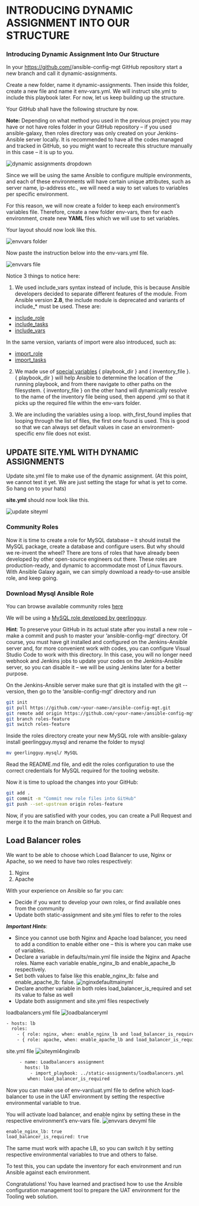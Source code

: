 # INTRODUCING DYNAMIC ASSIGNMENT INTO OUR STRUCTURE

### Introducing Dynamic Assignment Into Our Structure
In your https://github.com/<your-name>/ansible-config-mgt GitHub repository start a new branch and call it dynamic-assignments.

Create a new folder, name it dynamic-assignments. Then inside this folder, create a new file and name it env-vars.yml. We will instruct site.yml to include this playbook later. For now, let us keep building up the structure.

Your GitHub shall have the following structure by now.

**Note:** Depending on what method you used in the previous project you may have or not have roles folder in your GitHub repository – if you used ansible-galaxy, then roles directory was only created on your Jenkins-Ansible server locally. It is recommended to have all the codes managed and tracked in GitHub, so you might want to recreate this structure manually in this case – it is up to you.

![dynamic assignments dropdown](https://github.com/SamuelOvuema/Dareyio-pbl/assets/132525203/4abd1c77-a0ef-46e9-837a-3166419c1fce)

Since we will be using the same Ansible to configure multiple environments, and each of these environments will have certain unique attributes, such as server name, ip-address etc., we will need a way to set values to variables per specific environment.

For this reason, we will now create a folder to keep each environment’s variables file. Therefore, create a new folder env-vars, then for each environment, create new **YAML** files which we will use to set variables.

Your layout should now look like this.

![envvars folder](https://github.com/SamuelOvuema/Dareyio-pbl/assets/132525203/299a64af-6694-4e10-ad92-8997cde35dc4)

Now paste the instruction below into the env-vars.yml file.

![envvars file](https://github.com/SamuelOvuema/Dareyio-pbl/assets/132525203/5087a357-39d0-4687-b639-53f247695d6f)

Notice 3 things to notice here:

1. We used include_vars syntax instead of include, this is because Ansible developers decided to separate different features of the module. From Ansible version **2.8**, the include module is deprecated and variants of include_* must be used. These are:
- [include_role](https://docs.ansible.com/ansible/latest/collections/ansible/builtin/include_role_module.html#include-role-module)
- [include_tasks](https://docs.ansible.com/ansible/latest/collections/ansible/builtin/include_tasks_module.html#include-tasks-module)
- [include_vars](https://docs.ansible.com/ansible/latest/collections/ansible/builtin/include_vars_module.html#include-vars-module)

In the same version, variants of import were also introduced, such as:

- [import_role](https://docs.ansible.com/ansible/latest/collections/ansible/builtin/import_role_module.html#import-role-module)
- [import_tasks](https://docs.ansible.com/ansible/latest/collections/ansible/builtin/import_tasks_module.html#import-tasks-module)

2. We made use of [special variables](https://docs.ansible.com/ansible/latest/reference_appendices/special_variables.html) { playbook_dir } and { inventory_file }. { playbook_dir } will help Ansible to determine the location of the running playbook, and from there navigate to other paths on the filesystem. { inventory_file } on the other hand will dynamically resolve to the name of the inventory file being used, then append .yml so that it picks up the required file within the env-vars folder.

3. We are including the variables using a loop. with_first_found implies that looping through the list of files, the first one found is used. This is good so that we can always set default values in case an environment-specific env file does not exist.


## UPDATE SITE.YML WITH DYNAMIC ASSIGNMENTS

Update site.yml file to make use of the dynamic assignment. (At this point, we cannot test it yet. We are just setting the stage for what is yet to come. So hang on to your hats)

**site.yml** should now look like this.

![update siteyml](https://github.com/SamuelOvuema/Dareyio-pbl/assets/132525203/b88fac6a-0b16-4aae-97ce-fcc34e920679)

### Community Roles

Now it is time to create a role for MySQL database – it should install the MySQL package, create a database and configure users. But why should we re-invent the wheel? There are tons of roles that have already been developed by other open-source engineers out there. These roles are production-ready, and dynamic to accommodate most of Linux flavours. With Ansible Galaxy again, we can simply download a ready-to-use ansible role, and keep going.

### Download Mysql Ansible Role

You can browse available community roles [here](https://galaxy.ansible.com/home)

We will be using a [MySQL role developed by geerlingguy](https://galaxy.ansible.com/geerlingguy/mysql).

**Hint**: To preserve your GitHub in its actual state after you install a new role – make a commit and push to master your ‘ansible-config-mgt’ directory. Of course, you must have git installed and configured on the Jenkins-Ansible server and, for more convenient work with codes, you can configure Visual Studio Code to work with this directory. In this case, you will no longer need webhook and Jenkins jobs to update your codes on the Jenkins-Ansible server, so you can disable it – we will be using Jenkins later for a better purpose.

On the Jenkins-Ansible server make sure that git is installed with the git --version, then go to the ‘ansible-config-mgt’ directory and run
```bash
git init
git pull https://github.com/<your-name>/ansible-config-mgt.git
git remote add origin https://github.com/<your-name>/ansible-config-mgt.git
git branch roles-feature
git switch roles-feature
```
Inside the roles directory create your new MySQL role with ansible-galaxy install geerlingguy.mysql and rename the folder to mysql
```bash
mv geerlingguy.mysql/ MySQL
```
Read the README.md file, and edit the roles configuration to use the correct credentials for MySQL required for the tooling website.

Now it is time to upload the changes into your GitHub:
```bash
git add .
git commit -m "Commit new role files into GitHub"
git push --set-upstream origin roles-feature
```
Now, if you are satisfied with your codes, you can create a Pull Request and merge it to the main branch on GitHub.

## Load Balancer roles

We want to be able to choose which Load Balancer to use, Nginx or Apache, so we need to have two roles respectively:

1. Nginx
2. Apache

With your experience on Ansible so far you can:

- Decide if you want to develop your own roles, or find available ones from the community
- Update both static-assignment and site.yml files to refer to the roles

***Important Hints***:

- Since you cannot use both Nginx and Apache load balancer, you need to add a condition to enable either one – this is where you can make use of variables.
- Declare a variable in defaults/main.yml file inside the Nginx and Apache roles. Name each variable enable_nginx_lb and enable_apache_lb respectively.
- Set both values to false like this enable_nginx_lb: false and enable_apache_lb: false.
![nginxdefaultmainyml](https://github.com/SamuelOvuema/Dareyio-pbl/assets/132525203/916d1d38-c8fd-4da7-86b4-3fe5ca81429b)
- Declare another variable in both roles load_balancer_is_required and set its value to false as well
- Update both assignment and site.yml files respectively

loadbalancers.yml file
![loadbalanceryml](https://github.com/SamuelOvuema/Dareyio-pbl/assets/132525203/55691c85-4f79-4d5b-9a9b-cb7f370a6636)

```bash
- hosts: lb
  roles:
    - { role: nginx, when: enable_nginx_lb and load_balancer_is_required }
    - { role: apache, when: enable_apache_lb and load_balancer_is_required }
```
site.yml file
![siteyml4nginxlb](https://github.com/SamuelOvuema/Dareyio-pbl/assets/132525203/9ae54686-6b2d-4674-8461-e91890ffb5f8)

```bash
     - name: Loadbalancers assignment
       hosts: lb
         - import_playbook: ../static-assignments/loadbalancers.yml
        when: load_balancer_is_required
```
Now you can make use of env-vars\uat.yml file to define which load-balancer to use in the UAT environment by setting the respective environmental variable to true.

You will activate load balancer, and enable nginx by setting these in the respective environment’s env-vars file.
![envvars devyml file](https://github.com/SamuelOvuema/Dareyio-pbl/assets/132525203/f471f0b2-5e15-49d0-9431-bb19a80a98b3)

```bash
enable_nginx_lb: true
load_balancer_is_required: true
```

The same must work with apache LB, so you can switch it by setting respective environmental variables to true and others to false.

To test this, you can update the inventory for each environment and run Ansible against each environment.

Congratulations!
You have learned and practised how to use the Ansible configuration management tool to prepare the UAT environment for the Tooling web solution.
